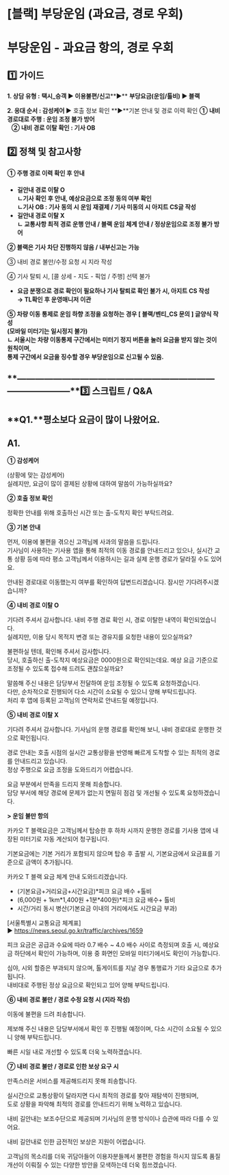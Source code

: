 # [블랙] 부당운임 (과요금, 경로 우회)

**부당운임 - 과요금 항의, 경로 우회**
========================

**1️⃣ 가이드**
-----------

**1. 상담 유형 :** **택시\_승객 ▶ 이용불편/신고****▶** **부당요금(운임/톨비) ▶ 블랙**

**2. 응대 순서 : 감성케어 ▶** 호출 정보 확인 **▶**기본 안내 및 경로 이력 확인 **① 내비 경로대로 주행 : 운임 조정 불가 방어   
   ② 내비 경로 이탈 확인 : 기사 OB**

**2️⃣ 정책 및 참고사항**
-----------------

#### **① 주행 경로 이력 확인 후 안내**

* **길안내 경로 이탈 O  
  **ㄴ기사 확인 후 안내, 예상요금으로 조정 동의 여부 확인  
  ㄴ기사 OB : 기사 동의 시 운임 재결제 / 기사 미동의 시 아지트 CS글 작성****
* ****길안내 경로 이탈 X  
  ㄴ 교통사항 최적 경로 운행 안내 / 블랙 운임 체계 안내 / 정상운임으로 조정 불가 방어****

****② 블랙은 기사 차단 진행하지 않음 / 내부신고는 가능****

③ 내비 경로 불만/수정 요청 시 지라 작성

④ 기사 탈퇴 시, [콜 상세 - 지도 - 픽업 / 주행] 선택 불가

* **요금 분쟁으로 경로 확인이 필요하나 기사 탈퇴로 확인 불가 시, 아지트 CS 작성   
  → TL확인 후 운영매니저 이관**

**⑤ 차량 이동 통제로 운임 하향 조정을 요청하는 경우 [ 블랙/벤티\_CS 문의 ] 글양식 작성   
 (모바일 미터기는 일시정지 불가)  
ㄴ 서울시는 차량 이동통제 구간에서는 미터기 정지 버튼을 눌러 요금을 받지 않는 것이 원칙이며,  
통제 구간에서 요금을 징수할 경우 부당운임으로 신고될 수 있음.**

**―****―****―****―****―****―****―****―****―****―****―****―****―****―****―****―****―****―****―****―****―****―****―****―****―****―****―****―****―****3️⃣ 스크립트 / Q&A**
-------------------------------------------------------------------------------------------------------------------------------------------------------------------

**Q1.****평소보다 요금이 많이 나왔어요.**
----------------------------

**A1.**
-------

**① 감성케어**

(상황에 맞는 감성케어)  
실례지만, 요금이 많이 결제된 상황에 대하여 말씀이 가능하실까요?

**② 호출 정보 확인**

정확한 안내를 위해 호출하신 시간 또는 출-도착지 확인 부탁드려요.

**③ 기본 안내**

먼저, 이용에 불편을 겪으신 고객님께 사과의 말씀을 드립니다.  
기사님이 사용하는 기사용 앱을 통해 최적의 이동 경로를 안내드리고 있으나, 실시간 교통 상황 등에 따라 평소 고객님께서 이용하시는 길과 실제 운행 경로가 달라질 수도 있어요.

안내된 경로대로 이동했는지 여부를 확인하여 답변드리겠습니다. 잠시만 기다려주시겠습니까?

**④ 내비 경로 이탈 O**

기다려 주셔서 감사합니다. 내비 주행 경로 확인 시, 경로 이탈한 내역이 확인되었습니다.  
실례지만, 이용 당시 목적지 변경 또는 경유지를 요청한 내용이 있으실까요?

불편하실 텐데, 확인해 주셔서 감사합니다.  
당시, 호출하신 출-도착지 예상요금은 0000원으로 확인되는데요. 예상 요금 기준으로 조정될 수 있도록 접수해 드려도 괜찮으실까요?

말씀해 주신 내용은 담당부서 전달하여 운임 조정될 수 있도록 요청하겠습니다.  
다만, 순차적으로 진행되어 다소 시간이 소요될 수 있으니 양해 부탁드립니다.  
처리 후 앱에 등록된 고객님의 연락처로 안내드릴 예정입니다.

**⑤ 내비 경로 이탈 X**

기다려 주셔서 감사합니다. 기사님의 운행 경로를 확인해 보니, 내비 경로대로 운행한 것으로 확인됩니다.

경로 안내는 호출 시점의 실시간 교통상황을 반영해 빠르게 도착할 수 있는 최적의 경로를 안내드리고 있습니다.  
정상 주행으로 요금 조정을 도와드리기 어렵습니다.

요금 부분에서 만족을 드리지 못해 죄송합니다.  
담당 부서에 해당 경로에 문제가 없는지 면밀히 점검 및 개선될 수 있도록 요청하겠습니다.

**> 운임 불만 항의**

카카오 T 블랙요금은 고객님께서 탑승한 후 하차 시까지 운행한 경로를 기사용 앱에 내장된 미터기로 자동 계산되어 청구됩니다.

기본요금에는 기본 거리가 포함되지 않으며 탑승 후 출발 시, 기본요금에서 요금표를 기준으로 금액이 추가됩니다.

카카오 T 블랙 요금 체계 안내 도와드리겠습니다.   
- (기본요금+거리요금+시간요금)\*피크 요금 배수 +톨비   
- (6,000원 + 1km\*1,400원 +1분\*400원)\*피크 요금 배수+ 톨비   
- 시간/거리 동시 병산(기본요금 이내의 거리에서도 시간요금 부과)

[서울특별시 교통요금 체계표]  
▶ https://news.seoul.go.kr/traffic/archives/1659

피크 요금은 공급과 수요에 따라 0.7 배수 ~ 4.0 배수 사이로 측정되며 호출 시, 예상요금 하단에서 확인이 가능하며, 이용 중 화면인 모바일 미터기에서도 확인이 가능합니다.

심야, 시외 할증은 부과되지 않으며, 톨게이트를 지날 경우 통행료가 기타 요금으로 추가됩니다.   
내비대로 주행된 정상 요금으로 확인되고 있어 양해 부탁드립니다.

**⑥ 내비 경로 불만 / 경로 수정 요청 시 (지라 작성)**

이동에 불편을 드려 죄송합니다.

제보해 주신 내용은 담당부서에서 확인 후 진행될 예정이며, 다소 시간이 소요될 수 있으니 양해 부탁드립니다.

빠른 시일 내로 개선할 수 있도록 더욱 노력하겠습니다.

**⑦ 내비 경로 불만 / 경로로 인한 보상 요구 시**

만족스러운 서비스를 제공해드리지 못해 죄송합니다.

실시간으로 교통상황이 달라지면 다시 최적의 경로를 찾아 재탐색이 진행되며,  
도로 상황을 파악해 최적의 경로를 안내드리기 위해 노력하고 있습니다.

내비 길안내는 보조수단으로 제공되며 기사님의 운행 방식이나 습관에 따라 다를 수 있어요.

내비 길안내로 인한 금전적인 보상은 지원이 어렵습니다.

고객님의 목소리를 더욱 귀담아들어 이용자분들께서 불편한 경험을 하시지 않도록 품질 개선이 이뤄질 수 있는 다양한 방안을 모색하는데 더욱 힘쓰겠습니다.